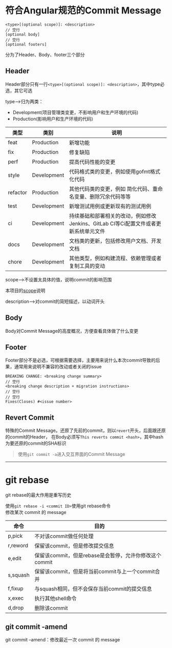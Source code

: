 # 符合Angular规范的Commit Message

```text
<type>[(optional scope)]: <description>
// 空行
[optional body]
// 空行
[optional footers]
```
分为了Header、Body、footer三个部分

## Header
Header部分只有一行`<type>[(optional scope)]: <description>`，其中type必选，其它可选

type-->归为两类：
- Development(项目管理类变更，不影响用户和生产环境的代码)
- Production(影响用户和生产环境的代码)

| 类型     | 类别        | 说明                                                         |
| -------- | ----------- | ------------------------------------------------------------ |
| feat     | Production  | 新增功能                                                     |
| fix      | Production  | 修复缺陷                                                     |
| perf     | Production  | 提高代码性能的变更                                           |
| style    | Development | 代码格式类的变更，例如使用gofmt格式化代码                    |
| refactor | Production  | 其他代码类的变更，例如 简化代码、重命名变量、删除冗余代码等等 |
| test     | Development | 新增测试用例或更新现有的测试用例                             |
| ci       | Development | 持续基础和部署相关的改动，例如修改Jenkins、GitLab CI等Ci配置文件或者更新系统单元文件 |
| docs     | Development | 文档类的更新，包括修改用户文档、开发文档                     |
| chore    | Development | 其他类型，例如构建流程、依赖管理或者复制工具的变动           |

scope-->不设置太具体的值，说明commit的影响范围

本项目的[scope](./docs/go-sdk.scope.md)说明

description-->对commit的简短描述，以动词开头

## Body
Body对Commit Message的高度概况，方便查看具体做了什么变更

## Footer
Footer部分不是必选，可根据需要选择，主要用来说什么本次commit导致的后果，通常用来说明不兼容的改动或者关闭的issue
```text
BREAKING CHANGE: <breaking change summary>
// 空行
<breaking change description + migration instructions>
// 空行
// 空行
Fixes(Closes) #<issue number>
```

## Revert Commit
特殊的Commit Message。还原了先前的commit，则以`revert`开头，后面跟还原的commit的Header，
在Body必须写`This reverts commit <hash>`，其中hash为要还原的commit的SHA标识

> 使用`git commit -a`进入交互界面的Commit Message


--------
# git rebase
git rebase的最大作用是重写历史

使用`git rebase -i <commit ID>`使用git rebase命令  
修改某次 commit 的 message

| 命令       | 目的                                   |
|----------|--------------------------------------|
| p,pick   | 不对该commit做任何处理                       |
| r,reword | 保留该commit，但是修改提交信息                   |
| e,edit   | 保留该commit，但是rebase是会暂停，允许你修改这个commit |
| s,squash | 保留该commit，但是将当前commit与上一个commit合并    |
| f,fixup  | 与squash相同，但不会保存当前commit的提交信息         |
| x,exec   | 执行其他shell命令                          |
| d,drop   | 删除该commit                            |

## git commit -amend
git commit –amend：修改最近一次 commit 的 message